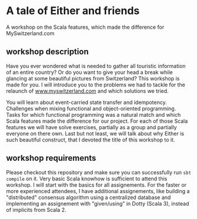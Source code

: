 # A tale of Either and friends
A workshop on the Scala features, which made the difference for MySwitzerland.com

## workshop description
Have you ever wondered what is needed to gather all touristic information of an entire country? Or do you want to give your head a break while glancing at some beautiful pictures from Switzerland? This workshop is made for you. I will introduce you to the problems we had to tackle for the relaunch of www.myswitzerland.com and which solutions we tried.

You will learn about event-carried state transfer and idempotency. Challenges when mixing functional and object-oriented programming. Tasks for which functional programming was a natural match and which Scala features made the difference for our project. For each of those Scala features we will have solve exercises, partially as a group and partially everyone on there own. Last but not least, we will talk about why Either is such beautiful construct, that I devoted the title of this workshop to it.

## workshop requirements
Please checkout this repository and make sure you can successfully run `sbt compile` on it.
Very basic Scala knowhow is sufficient to attend this workshop. I will start with the basics for all assignements. For the faster or more experienced attendees, I have additional assignements, like building a "distributed" consensus algorithm using a centralized database and implementing an assignement with "given/using" in Dotty (Scala 3), instead of implicits from Scala 2.
